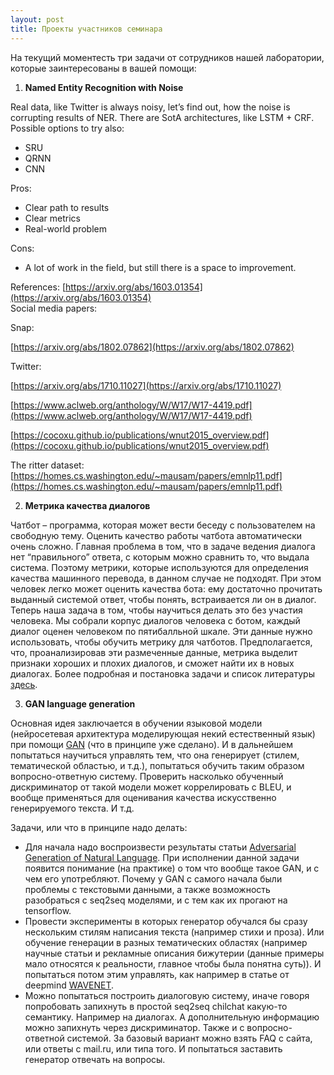 ```yaml
---
layout: post
title: Проекты учаcтников семинара
---
```


На текущий моментесть три задачи от сотрудников нашей лаборатории, которые заинтересованы в вашей помощи:

1) __Named Entity Recognition with Noise__

Real data, like Twitter is always noisy, let’s find out, how the noise is corrupting results of NER.
There are SotA architectures, like LSTM + CRF. 
Possible options to try also: 
* SRU
* QRNN
* CNN

Pros: 
* Clear path to results
* Clear metrics
* Real-world problem

Cons:
* A lot of work in the field, but still there is a space to improvement.

References:
[https://arxiv.org/abs/1603.01354](https://arxiv.org/abs/1603.01354)
</br>
Social media papers:

Snap:

[https://arxiv.org/abs/1802.07862](https://arxiv.org/abs/1802.07862)

Twitter:

[https://arxiv.org/abs/1710.11027](https://arxiv.org/abs/1710.11027)

[https://www.aclweb.org/anthology/W/W17/W17-4419.pdf](https://www.aclweb.org/anthology/W/W17/W17-4419.pdf)

[https://cocoxu.github.io/publications/wnut2015_overview.pdf](https://cocoxu.github.io/publications/wnut2015_overview.pdf)

The ritter dataset: [https://homes.cs.washington.edu/~mausam/papers/emnlp11.pdf](https://homes.cs.washington.edu/~mausam/papers/emnlp11.pdf)


2) __Метрика качества диалогов__

Чатбот – программа, которая может вести беседу с пользователем на свободную тему. Оценить качество работы чатбота автоматически очень сложно. Главная проблема в том, что в задаче ведения диалога нет “правильного” ответа, с которым можно сравнить то, что выдала система. Поэтому метрики, которые используются для определения качества машинного перевода, в данном случае не подходят. 
При этом человек легко может оценить качества бота: ему достаточно прочитать выданный системой ответ, чтобы понять, встраивается ли он в диалог. Теперь наша задача в том, чтобы научиться делать это без участия человека. Мы собрали корпус диалогов человека с ботом, каждый диалог оценен человеком по пятибалльной шкале. Эти данные нужно использовать, чтобы обучить метрику для чатботов. Предполагается, что, проанализировав эти размеченные данные, метрика выделит признаки хороших и плохих диалогов, и сможет найти их в новых диалогах.
Более подробная и постановка задачи и список литературы [здесь](https://drive.google.com/open?id=1YzBqvrvMD_6HRZumZsadzxwnCyP-c1Bd).

3) __GAN language generation__

Основная идея заключается в обучении языковой модели (нейросетевая архитектура моделирующая некий естественный язык) при помощи [GAN](https://arxiv.org/pdf/1406.2661.pdf) (что в принципе уже сделано). И в дальнейшем попытаться научиться управлять тем, что она генерирует (стилем, тематической областью, и т.д.), попытаться обучить таким образом вопросно-ответную систему. Проверить насколько обученный дискриминатор от такой модели может коррелировать с BLEU, и вообще применяться для оценивания качества искусственно генерируемого текста. И т.д. 

Задачи, или что в принципе надо делать:
* Для начала надо воспроизвести результаты статьи [Adversarial Generation of Natural Language](https://arxiv.org/pdf/1705.10929v1.pdf). При исполнении данной задачи появится понимание (на практике) о том что вообще такое GAN, и с чем его употребляют. Почему у GAN с самого начала были проблемы с текстовыми данными, а также возможность разобраться с seq2seq моделями, и с тем как их прогают на tensorflow.
* Провести эксперименты в которых генератор обучался бы сразу нескольким стилям написания текста (например стихи и проза). Или обучение генерации в разных тематических областях (например научные статьи и рекламные описания бижутерии (данные примеры мало относятся к реальности, главное чтобы была понятна суть)). И попытаться потом этим управлять, как например в статье от deepmind [WAVENET](https://arxiv.org/pdf/1609.03499.pdf).
* Можно попытаться построить диалоговую систему, иначе говоря попробовать запихнуть в простой seq2seq chilchat какую-то семантику. Например на диалогах. А дополнительную информацию можно запихнуть через дискриминатор. Также и с вопросно-ответной системой. За базовый вариант можно взять FAQ с сайта, или ответы с mail.ru, или типа того. И попытаться заставить генератор отвечать на вопросы. 


